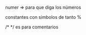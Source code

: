 
numer => para que diga los números

constantes con simbolos de tanto %

/* */ es para comentarios

